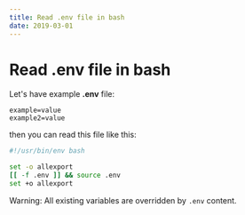 ```yaml
---
title: Read .env file in bash
date: 2019-03-01
---
```


# Read .env file in bash

Let's have example **.env** file:

```
example=value
example2=value
```

then you can read this file like this:

```bash
#!/usr/bin/env bash

set -o allexport
[[ -f .env ]] && source .env
set +o allexport
```

Warning: All existing variables are overridden by `.env` content.